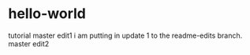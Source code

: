# hello-world
tutorial
master edit1
i am putting in update 1 to the readme-edits branch.
master edit2
